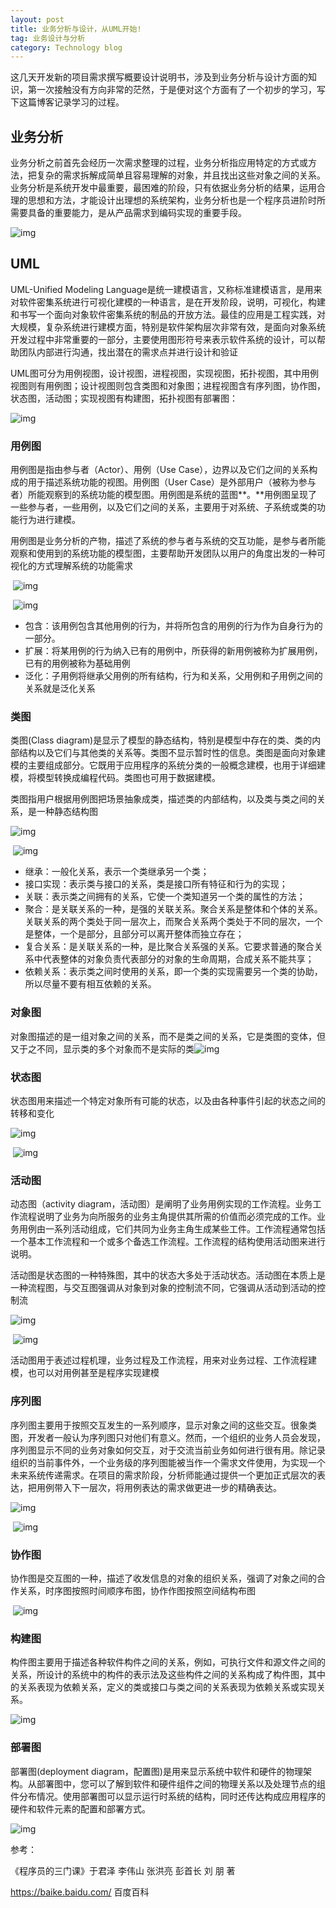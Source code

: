 ```yaml
---
layout: post
title: 业务分析与设计，从UML开始!
tag: 业务设计与分析
category: Technology blog
---
```

这几天开发新的项目需求撰写概要设计说明书，涉及到业务分析与设计方面的知识，第一次接触没有方向非常的茫然，于是便对这个方面有了一个初步的学习，写下这篇博客记录学习的过程。

## **业务分析**

业务分析之前首先会经历一次需求整理的过程，业务分析指应用特定的方式或方法，把复杂的需求拆解成简单且容易理解的对象，并且找出这些对象之间的关系。业务分析是系统开发中最重要，最困难的阶段，只有依据业务分析的结果，运用合理的思想和方法，才能设计出理想的系统架构，业务分析也是一个程序员进阶时所需要具备的重要能力，是从产品需求到编码实现的重要手段。

![img](https://img-blog.csdnimg.cn/20200114115741964.PNG?x-oss-process=image/watermark,type_ZmFuZ3poZW5naGVpdGk,shadow_10,text_aHR0cHM6Ly9ibG9nLmNzZG4ubmV0L3dlaXhpbl80NDQzOTA4NQ==,size_16,color_FFFFFF,t_70)![点击并拖拽以移动](data:image/gif;base64,R0lGODlhAQABAPABAP///wAAACH5BAEKAAAALAAAAAABAAEAAAICRAEAOw==)

## UML

UML-Unified Modeling Language是统一建模语言，又称标准建模语言，是用来对软件密集系统进行可视化建模的一种语言，是在开发阶段，说明，可视化，构建和书写一个面向对象软件密集系统的制品的开放方法。最佳的应用是工程实践，对大规模，复杂系统进行建模方面，特别是软件架构层次非常有效，是面向对象系统开发过程中非常重要的一部分，主要使用图形符号来表示软件系统的设计，可以帮助团队内部进行沟通，找出潜在的需求点并进行设计和验证

UML图可分为用例视图，设计视图，进程视图，实现视图，拓扑视图，其中用例视图则有用例图；设计视图则包含类图和对象图；进程视图含有序列图，协作图，状态图，活动图；实现视图有构建图，拓扑视图有部署图：

![img](https://img-blog.csdnimg.cn/20200114141340209.PNG?x-oss-process=image/watermark,type_ZmFuZ3poZW5naGVpdGk,shadow_10,text_aHR0cHM6Ly9ibG9nLmNzZG4ubmV0L3dlaXhpbl80NDQzOTA4NQ==,size_16,color_FFFFFF,t_70)![点击并拖拽以移动](data:image/gif;base64,R0lGODlhAQABAPABAP///wAAACH5BAEKAAAALAAAAAABAAEAAAICRAEAOw==)

### 用例图

用例图是指由参与者（Actor）、用例（Use Case），边界以及它们之间的关系构成的用于描述系统功能的视图。用例图（User Case）是外部用户（被称为参与者）所能观察到的系统功能的模型图。用例图是系统的蓝图**。**用例图呈现了一些参与者，一些用例，以及它们之间的关系，主要用于对系统、子系统或类的功能行为进行建模。

用例图是业务分析的产物，描述了系统的参与者与系统的交互功能，是参与者所能观察和使用到的系统功能的模型图，主要帮助开发团队以用户的角度出发的一种可视化的方式理解系统的功能需求

​     ![img](https://img-blog.csdnimg.cn/20200114142725248.png?x-oss-process=image/watermark,type_ZmFuZ3poZW5naGVpdGk,shadow_10,text_aHR0cHM6Ly9ibG9nLmNzZG4ubmV0L3dlaXhpbl80NDQzOTA4NQ==,size_16,color_FFFFFF,t_70)![点击并拖拽以移动](data:image/gif;base64,R0lGODlhAQABAPABAP///wAAACH5BAEKAAAALAAAAAABAAEAAAICRAEAOw==)

  

​                                ![img](https://img-blog.csdnimg.cn/20200114142051638.png)![点击并拖拽以移动](data:image/gif;base64,R0lGODlhAQABAPABAP///wAAACH5BAEKAAAALAAAAAABAAEAAAICRAEAOw==)

- 包含：该用例包含其他用例的行为，并将所包含的用例的行为作为自身行为的一部分。
- 扩展：将某用例的行为纳入已有的用例中，所获得的新用例被称为扩展用例，已有的用例被称为基础用例
- 泛化：子用例将继承父用例的所有结构，行为和关系，父用例和子用例之间的关系就是泛化关系

### 类图

类图(Class diagram)是显示了模型的静态结构，特别是模型中存在的类、类的内部结构以及它们与其他类的关系等。类图不显示暂时性的信息。类图是面向对象建模的主要组成部分。它既用于应用程序的系统分类的一般概念建模，也用于详细建模，将模型转换成编程代码。类图也可用于数据建模。

类图指用户根据用例图把场景抽象成类，描述类的内部结构，以及类与类之间的关系，是一种静态结构图

   ![img](https://img-blog.csdnimg.cn/20200114144729753.png?x-oss-process=image/watermark,type_ZmFuZ3poZW5naGVpdGk,shadow_10,text_aHR0cHM6Ly9ibG9nLmNzZG4ubmV0L3dlaXhpbl80NDQzOTA4NQ==,size_16,color_FFFFFF,t_70)![点击并拖拽以移动](data:image/gif;base64,R0lGODlhAQABAPABAP///wAAACH5BAEKAAAALAAAAAABAAEAAAICRAEAOw==)

​                                  ![img](https://img-blog.csdnimg.cn/202001141448062.png)![点击并拖拽以移动](data:image/gif;base64,R0lGODlhAQABAPABAP///wAAACH5BAEKAAAALAAAAAABAAEAAAICRAEAOw==)

- 继承：一般化关系，表示一个类继承另一个类；
- 接口实现：表示类与接口的关系，类是接口所有特征和行为的实现；
- 关联：表示类之间拥有的关系，它使一个类知道另一个类的属性的方法；
- 聚合：是关联关系的一种，是强的关联关系。聚合关系是整体和个体的关系。关联关系的两个类处于同一层次上，而聚合关系两个类处于不同的层次，一个是整体，一个是部分，且部分可以离开整体而独立存在；
- 复合关系：是关联关系的一种，是比聚合关系强的关系。它要求普通的聚合关系中代表整体的对象负责代表部分的对象的生命周期，合成关系不能共享；
- 依赖关系：表示类之间时使用的关系，即一个类的实现需要另一个类的协助，所以尽量不要有相互依赖的关系。

### 对象图

对象图描述的是一组对象之间的关系，而不是类之间的关系，它是类图的变体，但又于之不同，显示类的多个对象而不是实际的类![img](https://img-blog.csdnimg.cn/20200114150450210.png?x-oss-process=image/watermark,type_ZmFuZ3poZW5naGVpdGk,shadow_10,text_aHR0cHM6Ly9ibG9nLmNzZG4ubmV0L3dlaXhpbl80NDQzOTA4NQ==,size_16,color_FFFFFF,t_70)![点击并拖拽以移动](data:image/gif;base64,R0lGODlhAQABAPABAP///wAAACH5BAEKAAAALAAAAAABAAEAAAICRAEAOw==)

### 状态图

状态图用来描述一个特定对象所有可能的状态，以及由各种事件引起的状态之间的转移和变化

  ![img](https://img-blog.csdnimg.cn/20200114151328872.png?x-oss-process=image/watermark,type_ZmFuZ3poZW5naGVpdGk,shadow_10,text_aHR0cHM6Ly9ibG9nLmNzZG4ubmV0L3dlaXhpbl80NDQzOTA4NQ==,size_16,color_FFFFFF,t_70)![点击并拖拽以移动](data:image/gif;base64,R0lGODlhAQABAPABAP///wAAACH5BAEKAAAALAAAAAABAAEAAAICRAEAOw==)

​                                    ![img](https://img-blog.csdnimg.cn/20200114151415706.png)![点击并拖拽以移动](data:image/gif;base64,R0lGODlhAQABAPABAP///wAAACH5BAEKAAAALAAAAAABAAEAAAICRAEAOw==)

### 活动图

动态图（activity diagram，活动图）是阐明了业务用例实现的工作流程。业务工作流程说明了业务为向所服务的业务主角提供其所需的价值而必须完成的工作。业务用例由一系列活动组成，它们共同为业务主角生成某些工件。工作流程通常包括一个基本工作流程和一个或多个备选工作流程。工作流程的结构使用活动图来进行说明。

活动图是状态图的一种特殊图，其中的状态大多处于活动状态。活动图在本质上是一种流程图，与交互图强调从对象到对象的控制流不同，它强调从活动到活动的控制流

![img](https://img-blog.csdnimg.cn/20200114170159798.png?x-oss-process=image/watermark,type_ZmFuZ3poZW5naGVpdGk,shadow_10,text_aHR0cHM6Ly9ibG9nLmNzZG4ubmV0L3dlaXhpbl80NDQzOTA4NQ==,size_16,color_FFFFFF,t_70)![点击并拖拽以移动](data:image/gif;base64,R0lGODlhAQABAPABAP///wAAACH5BAEKAAAALAAAAAABAAEAAAICRAEAOw==)

​                                   ![img](https://img-blog.csdnimg.cn/20200114170218187.png)![点击并拖拽以移动](data:image/gif;base64,R0lGODlhAQABAPABAP///wAAACH5BAEKAAAALAAAAAABAAEAAAICRAEAOw==)

活动图用于表述过程机理，业务过程及工作流程，用来对业务过程、工作流程建模，也可以对用例甚至是程序实现建模

### 序列图

序列图主要用于按照交互发生的一系列顺序，显示对象之间的这些交互。很象类图，开发者一般认为序列图只对他们有意义。然而，一个组织的业务人员会发现，序列图显示不同的业务对象如何交互，对于交流当前业务如何进行很有用。除记录组织的当前事件外，一个业务级的序列图能被当作一个需求文件使用，为实现一个未来系统传递需求。在项目的需求阶段，分析师能通过提供一个更加正式层次的表达，把用例带入下一层次，将用例表达的需求做更进一步的精确表达。

![img](https://img-blog.csdnimg.cn/20200114170648202.png?x-oss-process=image/watermark,type_ZmFuZ3poZW5naGVpdGk,shadow_10,text_aHR0cHM6Ly9ibG9nLmNzZG4ubmV0L3dlaXhpbl80NDQzOTA4NQ==,size_16,color_FFFFFF,t_70)![点击并拖拽以移动](data:image/gif;base64,R0lGODlhAQABAPABAP///wAAACH5BAEKAAAALAAAAAABAAEAAAICRAEAOw==)

​                                        ![img](https://img-blog.csdnimg.cn/20200114170725475.png)![点击并拖拽以移动](data:image/gif;base64,R0lGODlhAQABAPABAP///wAAACH5BAEKAAAALAAAAAABAAEAAAICRAEAOw==)

### 协作图

协作图是交互图的一种，描述了收发信息的对象的组织关系，强调了对象之间的合作关系，时序图按照时间顺序布图，协作作图按照空间结构布图

​                                ![img](https://img-blog.csdnimg.cn/20200114171402452.png?x-oss-process=image/watermark,type_ZmFuZ3poZW5naGVpdGk,shadow_10,text_aHR0cHM6Ly9ibG9nLmNzZG4ubmV0L3dlaXhpbl80NDQzOTA4NQ==,size_16,color_FFFFFF,t_70)![点击并拖拽以移动](data:image/gif;base64,R0lGODlhAQABAPABAP///wAAACH5BAEKAAAALAAAAAABAAEAAAICRAEAOw==)

### 构建图

构件图主要用于描述各种软件构件之间的关系，例如，可执行文件和源文件之间的关系，所设计的系统中的构件的表示法及这些构件之间的关系构成了构件图，其中的关系表现为依赖关系，定义的类或接口与类之间的关系表现为依赖关系或实现关系。

![img](https://img-blog.csdnimg.cn/20200114172028787.png?x-oss-process=image/watermark,type_ZmFuZ3poZW5naGVpdGk,shadow_10,text_aHR0cHM6Ly9ibG9nLmNzZG4ubmV0L3dlaXhpbl80NDQzOTA4NQ==,size_16,color_FFFFFF,t_70)![点击并拖拽以移动](data:image/gif;base64,R0lGODlhAQABAPABAP///wAAACH5BAEKAAAALAAAAAABAAEAAAICRAEAOw==)

###  

### 部署图

部署图(deployment diagram，配置图)是用来显示系统中软件和硬件的物理架构。从部署图中，您可以了解到软件和硬件组件之间的物理关系以及处理节点的组件分布情况。使用部署图可以显示运行时系统的结构，同时还传达构成应用程序的硬件和软件元素的配置和部署方式。

![img](https://img-blog.csdnimg.cn/20200114172355379.png?x-oss-process=image/watermark,type_ZmFuZ3poZW5naGVpdGk,shadow_10,text_aHR0cHM6Ly9ibG9nLmNzZG4ubmV0L3dlaXhpbl80NDQzOTA4NQ==,size_16,color_FFFFFF,t_70)![点击并拖拽以移动](data:image/gif;base64,R0lGODlhAQABAPABAP///wAAACH5BAEKAAAALAAAAAABAAEAAAICRAEAOw==)

参考：

《程序员的三门课》于君泽 李伟山 张洪亮 彭首长 刘 朋  著

 https://baike.baidu.com/            百度百科